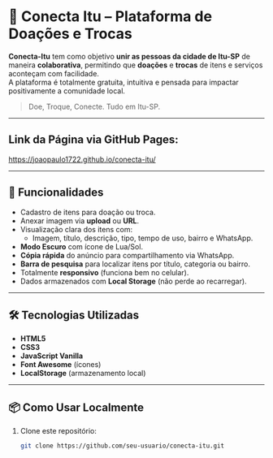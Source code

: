 # 🧩 Conecta Itu – Plataforma de Doações e Trocas

**Conecta-Itu** tem como objetivo **unir as pessoas da cidade de Itu-SP** de maneira **colaborativa**, permitindo que **doações** e **trocas** de itens e serviços aconteçam com facilidade.  
A plataforma é totalmente gratuita, intuitiva e pensada para impactar positivamente a comunidade local.

> Doe, Troque, Conecte. Tudo em Itu-SP.

---

## Link da Página via GitHub Pages:

https://joaopaulo1722.github.io/conecta-itu/

---

## 🚀 Funcionalidades

- Cadastro de itens para doação ou troca.
- Anexar imagem via **upload** ou **URL**.
- Visualização clara dos itens com:
  - Imagem, título, descrição, tipo, tempo de uso, bairro e WhatsApp.
- **Modo Escuro** com ícone de Lua/Sol.
- **Cópia rápida** do anúncio para compartilhamento via WhatsApp.
- **Barra de pesquisa** para localizar itens por título, categoria ou bairro.
- Totalmente **responsivo** (funciona bem no celular).
- Dados armazenados com **Local Storage** (não perde ao recarregar).

---

## 🛠️ Tecnologias Utilizadas

- **HTML5**
- **CSS3**
- **JavaScript Vanilla**
- **Font Awesome** (ícones)
- **LocalStorage** (armazenamento local)

---

## 📦 Como Usar Localmente

1. Clone este repositório:
   ```bash
   git clone https://github.com/seu-usuario/conecta-itu.git
   ```
